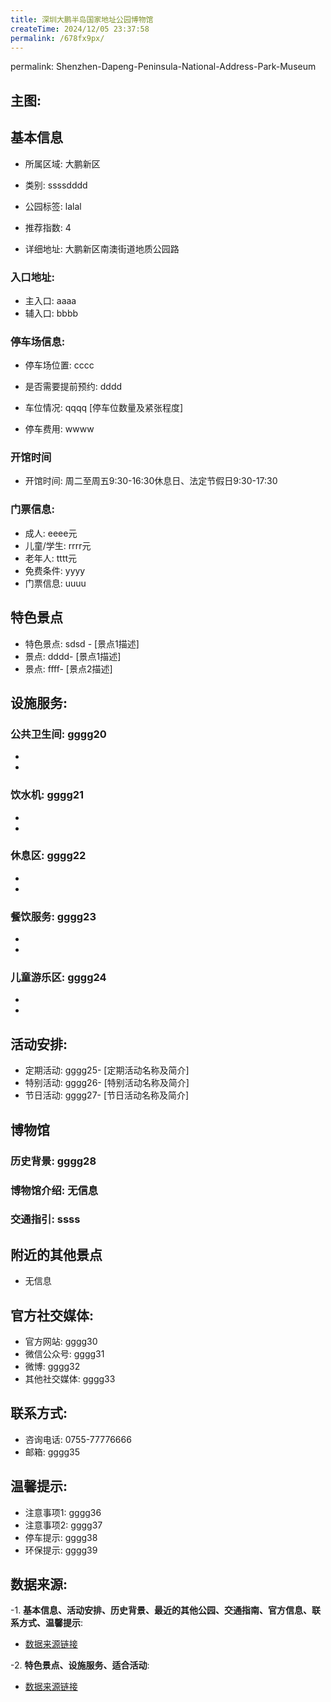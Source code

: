 ```yaml
---
title: 深圳大鹏半岛国家地址公园博物馆
createTime: 2024/12/05 23:37:58
permalink: /678fx9px/
---
```

permalink: Shenzhen-Dapeng-Peninsula-National-Address-Park-Museum
## 主图:
<ImageCard
image="https://cn.bing.com/th?id=OHR.AlfanzinaLighthouse_ZH-CN9704515669_1920x1080.webp"
title= "深圳大鹏半岛国家地址公园博物馆"
description= ""
date="2024/12/05"
href="/"
author="市文化广电旅游体育局"
/>
## 基本信息

- 所属区域: 大鹏新区

- 类别: ssssdddd

- 公园标签: lalal

- 推荐指数: 4

- 详细地址: 大鹏新区南澳街道地质公园路

### 入口地址:
- 主入口: aaaa
- 辅入口: bbbb
### 停车场信息:
- 停车场位置: cccc

- 是否需要提前预约: dddd

- 车位情况: qqqq [停车位数量及紧张程度]

- 停车费用: wwww

### 开馆时间
- 开馆时间: 周二至周五9:30-16:30休息日、法定节假日9:30-17:30

### 门票信息:
- 成人: eeee元
- 儿童/学生: rrrr元
- 老年人: tttt元
- 免费条件: yyyy
- 门票信息: uuuu
## 特色景点
- 特色景点: sdsd - [景点1描述]
- 景点: dddd- [景点1描述]
- 景点: ffff- [景点2描述]
## 设施服务:
### 公共卫生间: gggg20
- 
- 
### 饮水机: gggg21
- 
- 
### 休息区: gggg22
- 
- 
### 餐饮服务: gggg23
- 
- 
### 儿童游乐区: gggg24
- 
- 
## 活动安排:
- 定期活动: gggg25- [定期活动名称及简介]
- 特别活动: gggg26- [特别活动名称及简介]
- 节日活动: gggg27- [节日活动名称及简介]
## 博物馆
### 历史背景: gggg28
### 博物馆介绍: 无信息
### 交通指引: ssss

## 附近的其他景点
- 无信息

## 官方社交媒体:
- 官方网站: gggg30
- 微信公众号: gggg31
- 微博: gggg32
- 其他社交媒体: gggg33

## 联系方式:
- 咨询电话: 0755-77776666
- 邮箱: gggg35

## 温馨提示:
- 注意事项1: gggg36
- 注意事项2: gggg37
- 停车提示: gggg38
- 环保提示: gggg39

## 数据来源:
-1. **基本信息、活动安排、历史背景、最近的其他公园、交通指南、官方信息、联系方式、温馨提示**:
- [数据来源链接](http://wtl.sz.gov.cn/ggfw/whl/bwgylb/index.html)

-2. **特色景点、设施服务、适合活动**:
- [数据来源链接](http://wtl.sz.gov.cn/ggfw/whl/bwgylb/index.html)

